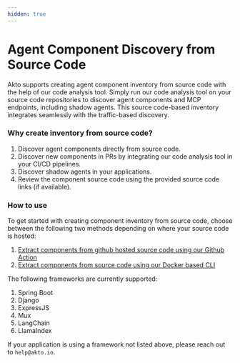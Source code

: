 ```yaml
---
hidden: true
---
```


# Agent Component Discovery from Source Code

Akto supports creating agent component inventory from source code with the help of our code analysis tool. Simply run our code analysis tool on your source code repositories to discover agent components and MCP endpoints, including shadow agents. This source code-based inventory integrates seamlessly with the traffic-based discovery.

### Why create inventory from source code?

1. Discover agent components directly from source code.
2. Discover new components in PRs by integrating our code analysis tool in your CI/CD pipelines.
3. Discover shadow agents in your applications.
4. Review the component source code using the provided source code links (if available).

### How to use

To get started with creating component inventory from source code, choose between the following two methods depending on where your source code is hosted:

1. [Extract components from github hosted source code using our Github Action](../how-to/extract-apis-from-source-code-gha.md)
2. [Extract components from source code using our Docker based CLI](../how-to/extract-apis-from-source-code-docker-cli.md)

The following frameworks are currently supported:

1. Spring Boot
2. Django
3. ExpressJS
4. Mux
5. LangChain
6. LlamaIndex

If your application is using a framework not listed above, please reach out to `help@akto.io`.
